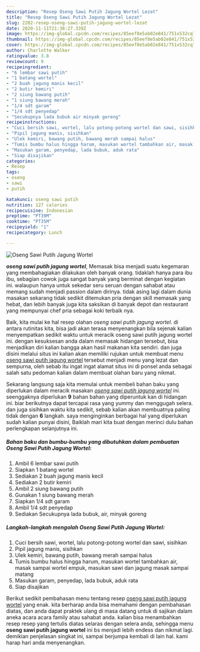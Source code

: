 ```yaml
---
description: "Resep Oseng Sawi Putih Jagung Wortel Lezat"
title: "Resep Oseng Sawi Putih Jagung Wortel Lezat"
slug: 2202-resep-oseng-sawi-putih-jagung-wortel-lezat
date: 2020-11-11T21:38:27.339Z
image: https://img-global.cpcdn.com/recipes/85eef8e5ab02e841/751x532cq70/oseng-sawi-putih-jagung-wortel-foto-resep-utama.jpg
thumbnail: https://img-global.cpcdn.com/recipes/85eef8e5ab02e841/751x532cq70/oseng-sawi-putih-jagung-wortel-foto-resep-utama.jpg
cover: https://img-global.cpcdn.com/recipes/85eef8e5ab02e841/751x532cq70/oseng-sawi-putih-jagung-wortel-foto-resep-utama.jpg
author: Charlotte Walker
ratingvalue: 3.8
reviewcount: 9
recipeingredient:
- "6 lembar sawi putih"
- "1 batang wortel"
- "2 buah jagung manis kecil"
- "2 butir kemiri"
- "2 siung bawang putih"
- "1 siung bawang merah"
- "1/4 sdt garam"
- "1/4 sdt penyedap"
- "Secukupnya lada bubuk air minyak goreng"
recipeinstructions:
- "Cuci bersih sawi, wortel, lalu potong-potong wortel dan sawi, sisihkan"
- "Pipil jagung manis, sisihkan"
- "Ulek kemiri, bawang putih, bawang merah sampai halus"
- "Tumis bumbu halus hingga harum, masukan wortel tambahkan air, masak sampai wortel empuk, masukan sawi dan jagung masak sampai matang"
- "Masukan garam, penyedap, lada bubuk, aduk rata"
- "Siap disajikan"
categories:
- Resep
tags:
- oseng
- sawi
- putih

katakunci: oseng sawi putih 
nutrition: 127 calories
recipecuisine: Indonesian
preptime: "PT39M"
cooktime: "PT35M"
recipeyield: "1"
recipecategory: Lunch

---
```



![Oseng Sawi Putih Jagung Wortel](https://img-global.cpcdn.com/recipes/85eef8e5ab02e841/751x532cq70/oseng-sawi-putih-jagung-wortel-foto-resep-utama.jpg)

<b><i>oseng sawi putih jagung wortel</i></b>, Memasak bisa menjadi suatu kegemaran yang membahagiakan dilakukan oleh banyak orang. tidaklah hanya para ibu ibu, sebagian cowok juga sangat banyak yang berminat dengan kegiatan ini. walaupun hanya untuk sekedar seru seruan dengan sahabat atau memang sudah menjadi passion dalam dirinya. tidak asing lagi dalam dunia masakan sekarang tidak sedikit ditemukan pria dengan skill memasak yang hebat, dan lebih banyak juga kita saksikan di banyak depot dan restaurant yang mempunyai chef pria sebagai koki terbaik nya.



Baik, kita mulai ke hal resep olahan <i>oseng sawi putih jagung wortel</i>. di antara rutinitas kita, bisa jadi akan terasa menyenangkan bila sejenak kalian menyempatkan sedikit waktu untuk meracik oseng sawi putih jagung wortel ini. dengan kesuksesan anda dalam memasak hidangan tersebut, bisa menjadikan diri kalian bangga akan hasil makanan kita sendiri. dan juga disini melalui situs ini kalian akan memiliki rujukan untuk membuat menu <u>oseng sawi putih jagung wortel</u> tersebut menjadi menu yang lezat dan sempurna, oleh sebab itu ingat ingat alamat situs ini di ponsel anda sebagai salah satu pedoman kalian dalam membuat olahan baru yang nikmat.


Sekarang langsung saja kita memulai untuk membeli bahan baku yang diperlukan dalam meracik masakan <u><i>oseng sawi putih jagung wortel</i></u> ini. seenggaknya diperlukan <b>9</b> bahan bahan yang diperuntuk kan di hidangan ini. biar berikutnya dapat tercapai rasa yang yummy dan menggugah selera. dan juga sisihkan waktu kita sedikit, sebab kalian akan membuatnya paling tidak dengan <b>6</b> langkah. saya menginginkan berbagai hal yang diperlukan sudah kalian punyai disini, Baiklah mari kita buat dengan merinci dulu bahan perlengkapan selanjutnya ini.

<!--inarticleads1-->

##### Bahan baku dan bumbu-bumbu yang dibutuhkan dalam pembuatan Oseng Sawi Putih Jagung Wortel:

1. Ambil 6 lembar sawi putih
1. Siapkan 1 batang wortel
1. Sediakan 2 buah jagung manis kecil
1. Sediakan 2 butir kemiri
1. Ambil 2 siung bawang putih
1. Gunakan 1 siung bawang merah
1. Siapkan 1/4 sdt garam
1. Ambil 1/4 sdt penyedap
1. Sediakan Secukupnya lada bubuk, air, minyak goreng




<!--inarticleads2-->

##### Langkah-langkah mengolah Oseng Sawi Putih Jagung Wortel:

1. Cuci bersih sawi, wortel, lalu potong-potong wortel dan sawi, sisihkan
1. Pipil jagung manis, sisihkan
1. Ulek kemiri, bawang putih, bawang merah sampai halus
1. Tumis bumbu halus hingga harum, masukan wortel tambahkan air, masak sampai wortel empuk, masukan sawi dan jagung masak sampai matang
1. Masukan garam, penyedap, lada bubuk, aduk rata
1. Siap disajikan




Berikut sedikit pembahasan menu tentang resep <u>oseng sawi putih jagung wortel</u> yang enak. kita berharap anda bisa memahami dengan pembahasan diatas, dan anda dapat praktek ulang di masa datang untuk di sajikan dalam aneka acara acara family atau sahabat anda. kalian bisa menambahkan resep resep yang tertulis diatas selaras dengan selera anda, sehingga menu <b>oseng sawi putih jagung wortel</b> ini bs menjadi lebih endess dan nikmat lagi. demikian penjelasan singkat ini, sampai berjumpa kembali di lain hal. kami harap hari anda menyenangkan.
